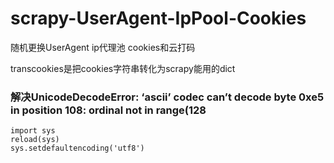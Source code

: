 # scrapy-UserAgent-IpPool-Cookies

随机更换UserAgent
ip代理池
cookies和云打码

transcookies是把cookies字符串转化为scrapy能用的dict

### 解决UnicodeDecodeError: ‘ascii’ codec can’t decode byte 0xe5 in position 108: ordinal not in range(128
    import sys
    reload(sys)
    sys.setdefaultencoding('utf8')
